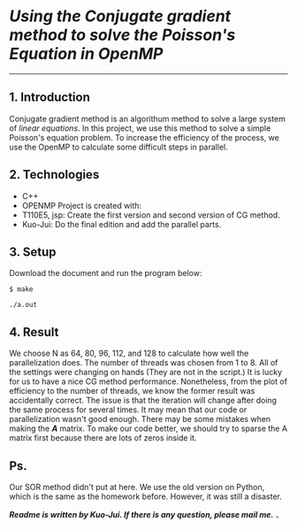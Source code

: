 # *Using the  Conjugate gradient method to solve the Poisson's Equation in OpenMP*
---
## 1. Introduction
Conjugate gradient method is an algorithum method to solve a large system of _linear equations_.
In this project, we use this method to solve a simple Poisson's equation problem. 
To increase the efficiency of the process, we use the OpenMP to calculate some difficult steps in parallel.
## 2. Technologies
* C++
* OPENMP
Project is created with:
* T110E5, jsp: Create the first version and second version of CG method.
* Kuo-Jui: Do the final edition and add the parallel parts.
## 3. Setup
Download the document and run the program below:

`$ make`

`./a.out`
## 4. Result
We choose N as 64, 80, 96, 112, and 128 to calculate how well the parallelization does. 
The number of threads was chosen from 1 to 8. All of the settings were changing on hands (They are not in the script.)
It is lucky for us to have a nice CG method performance. Nonetheless, from the plot of efficiency to the number of threads, we know the former result was accidentally correct. The issue is that the iteration will change after doing the same process for several times. It may mean that our code or parallelization wasn't good enough. There may be some mistakes when making the **_A_** matrix. To make our code better, we should try to sparse the A matrix first because there are lots of zeros inside it.
## Ps.
Our SOR method didn't put at here. We use the old version on Python, which is the same as the homework before. However, it was still a disaster.

**_Readme is written by Kuo-Jui. If there is any question, please mail me._**
、
